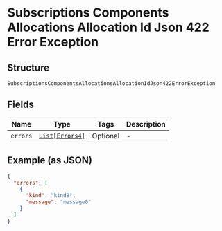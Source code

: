 
# Subscriptions Components Allocations Allocation Id Json 422 Error Exception

## Structure

`SubscriptionsComponentsAllocationsAllocationIdJson422ErrorException`

## Fields

| Name | Type | Tags | Description |
|  --- | --- | --- | --- |
| `errors` | [`List[Errors4]`](../../doc/models/errors-4.md) | Optional | - |

## Example (as JSON)

```json
{
  "errors": [
    {
      "kind": "kind8",
      "message": "message0"
    }
  ]
}
```

